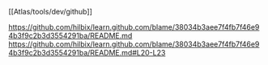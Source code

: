 [[Atlas/tools/dev/github]]

https://github.com/hilbix/learn.github.com/blame/38034b3aee7f4fb7f46e94b3f9c2b3d3554291ba/README.md
https://github.com/hilbix/learn.github.com/blame/38034b3aee7f4fb7f46e94b3f9c2b3d3554291ba/README.md#L20-L23
